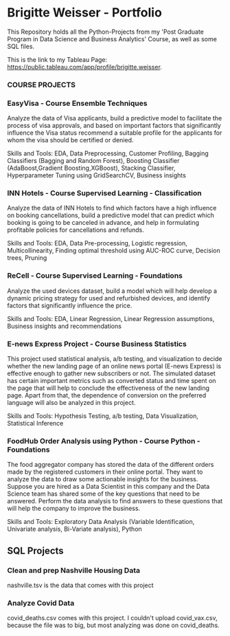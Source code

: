 # Brigitte Weisser - Portfolio

This Repository holds all the Python-Projects from my 'Post Graduate Program in Data Science and Business Analytics' Course, as well as some SQL files.

This is the link to my Tableau Page: https://public.tableau.com/app/profile/brigitte.weisser.



### COURSE PROJECTS

### EasyVisa - Course Ensemble Techniques
Analyze the data of Visa applicants, build a predictive model to facilitate the process of visa approvals, and based on important factors that significantly influence the Visa status recommend a suitable profile for the applicants for whom the visa should be certified or denied.

Skills and Tools: EDA, Data Preprocessing, Customer Profiling, Bagging Classifiers (Bagging and Random Forest), Boosting Classifier (AdaBoost,Gradient Boosting,XGBoost), Stacking Classifier, Hyperparameter Tuning using GridSearchCV, Business insights

### INN Hotels - Course Supervised Learning - Classification
Analyze the data of INN Hotels to find which factors have a high influence on booking cancellations, build a predictive model that can predict which booking is going to be canceled in advance, and help in formulating profitable policies for cancellations and refunds.

Skills and Tools: EDA, Data Pre-processing, Logistic regression, Multicollinearity, Finding optimal threshold using AUC-ROC curve, Decision trees, Pruning

### ReCell - Course Supervised Learning - Foundations
Analyze the used devices dataset, build a model which will help develop a dynamic pricing strategy for used and refurbished devices, and identify factors that significantly influence the price.

Skills and Tools: EDA, Linear Regression, Linear Regression assumptions, Business insights and recommendations

### E-news Express Project - Course Business Statistics
This project used statistical analysis, a/b testing, and visualization to decide whether the new landing page of an online news portal (E-news Express) is effective enough to gather new subscribers or not. The simulated dataset has certain important metrics such as converted status and time spent on the page that will help to conclude the effectiveness of the new landing page. Apart from that, the dependence of conversion on the preferred language will also be analyzed in this project.

Skills and Tools: Hypothesis Testing, a/b testing, Data Visualization, Statistical Inference

### FoodHub Order Analysis using Python - Course Python - Foundations
The food aggregator company has stored the data of the different orders made by the registered customers in their online portal. They want to analyze the data to draw some actionable insights for the business. Suppose you are hired as a Data Scientist in this company and the Data Science team has shared some of the key questions that need to be answered. Perform the data analysis to find answers to these questions that will help the company to improve the business.

Skills and Tools: Exploratory Data Analysis (Variable Identification, Univariate analysis, Bi-Variate analysis), Python


## SQL Projects

### Clean and prep Nashville Housing Data
nashville.tsv is the data that comes with this project


### Analyze Covid Data
covid_deaths.csv comes with this project. I couldn't upload covid_vax.csv, because the file was to big, but most analyzing was done on covid_deaths.

